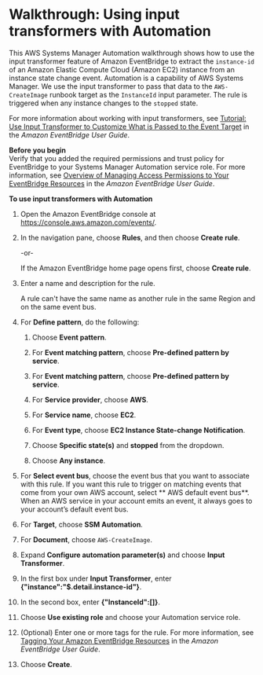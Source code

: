 # Walkthrough: Using input transformers with Automation<a name="automation-transformers"></a>

This AWS Systems Manager Automation walkthrough shows how to use the input transformer feature of Amazon EventBridge to extract the `instance-id` of an Amazon Elastic Compute Cloud \(Amazon EC2\) instance from an instance state change event\. Automation is a capability of AWS Systems Manager\. We use the input transformer to pass that data to the `AWS-CreateImage` runbook target as the `InstanceId` input parameter\. The rule is triggered when any instance changes to the `stopped` state\.

For more information about working with input transformers, see [Tutorial: Use Input Transformer to Customize What is Passed to the Event Target](https://docs.aws.amazon.com/eventbridge/latest/userguide/eventbridge-input-transformer-tutorial.html) in the *Amazon EventBridge User Guide*\.

**Before you begin**  
Verify that you added the required permissions and trust policy for EventBridge to your Systems Manager Automation service role\. For more information, see [Overview of Managing Access Permissions to Your EventBridge Resources](https://docs.aws.amazon.com/eventbridge/latest/userguide/iam-access-control-identity-based-eventbridge.html) in the *Amazon EventBridge User Guide*\.

**To use input transformers with Automation**

1. Open the Amazon EventBridge console at [https://console\.aws\.amazon\.com/events/](https://console.aws.amazon.com/events/)\.

1. In the navigation pane, choose **Rules**, and then choose **Create rule**\.

   \-or\-

   If the Amazon EventBridge home page opens first, choose **Create rule**\.

1. Enter a name and description for the rule\.

   A rule can't have the same name as another rule in the same Region and on the same event bus\.

1. For **Define pattern**, do the following:

   1. Choose **Event pattern**\.

   1. For **Event matching pattern**, choose **Pre\-defined pattern by service**\.

   1. For **Event matching pattern**, choose **Pre\-defined pattern by service**\.

   1. For **Service provider**, choose **AWS**\.

   1. For **Service name**, choose **EC2**\.

   1. For **Event type**, choose **EC2 Instance State\-change Notification**\.

   1. Choose **Specific state\(s\)** and **stopped** from the dropdown\.

   1. Choose **Any instance**\.

1. For **Select event bus**, choose the event bus that you want to associate with this rule\. If you want this rule to trigger on matching events that come from your own AWS account, select ** AWS default event bus**\. When an AWS service in your account emits an event, it always goes to your account’s default event bus\. 

1. For **Target**, choose **SSM Automation**\.

1. For **Document**, choose `AWS-CreateImage`\.

1. Expand **Configure automation parameter\(s\)** and choose **Input Transformer**\.

1. In the first box under **Input Transformer**, enter **\{"instance":"$\.detail\.instance\-id"\}**\.

1. In the second box, enter **\{"InstanceId":\[<instance>\]\}**\.

1. Choose **Use existing role** and choose your Automation service role\.

1. \(Optional\) Enter one or more tags for the rule\. For more information, see [Tagging Your Amazon EventBridge Resources](https://docs.aws.amazon.com/eventbridge/latest/userguide/eventbridge-tagging.html) in the *Amazon EventBridge User Guide*\.

1. Choose **Create**\.